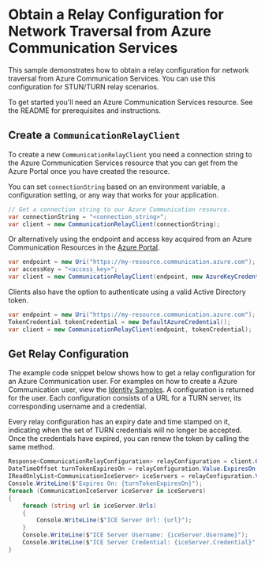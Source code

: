 # Obtain a Relay Configuration for Network Traversal from Azure Communication Services

This sample demonstrates how to obtain a relay configuration for network traversal from Azure Communication Services. You can use this configuration for STUN/TURN relay scenarios.

To get started you'll need an Azure Communication Services resource. See the README for prerequisites and instructions.

## Create a `CommunicationRelayClient`

To create a new `CommunicationRelayClient` you need a connection string to the Azure Communication Services resource that you can get from the Azure Portal once you have created the resource.

You can set `connectionString` based on an environment variable, a configuration setting, or any way that works for your application.

```C# Snippet:CreateCommunicationRelayClient
// Get a connection string to our Azure Communication resource.
var connectionString = "<connection_string>";
var client = new CommunicationRelayClient(connectionString);
```

Or alternatively using the endpoint and access key acquired from an Azure Communication Resources in the [Azure Portal][azure_portal].

```C# Snippet:CreateCommunicationRelayFromAccessKey
var endpoint = new Uri("https://my-resource.communication.azure.com");
var accessKey = "<access_key>";
var client = new CommunicationRelayClient(endpoint, new AzureKeyCredential(accessKey));
```

Clients also have the option to authenticate using a valid Active Directory token.

```C# Snippet:CreateCommunicationRelayFromToken
var endpoint = new Uri("https://my-resource.communication.azure.com");
TokenCredential tokenCredential = new DefaultAzureCredential();
var client = new CommunicationRelayClient(endpoint, tokenCredential);
```

## Get Relay Configuration

The example code snippet below shows how to get a relay configuration for an Azure Communication user. For examples on how to create a Azure Communication user, view the [Identity Samples][identity_samples].
A configuration is returned for the user. Each configuration consists of a URL for a TURN server, its corresponding username and a credential. 

Every relay configuration has an expiry date and time stamped on it, indicating when the set of TURN credentials will no longer be accepted. Once the credentials have expired, you can renew the token by calling the same method.

```C# Snippet:GetRelayConfiguration
Response<CommunicationRelayConfiguration> relayConfiguration = client.GetRelayConfiguration(new GetRelayConfigurationOptions(user));
DateTimeOffset turnTokenExpiresOn = relayConfiguration.Value.ExpiresOn;
IReadOnlyList<CommunicationIceServer> iceServers = relayConfiguration.Value.IceServers;
Console.WriteLine($"Expires On: {turnTokenExpiresOn}");
foreach (CommunicationIceServer iceServer in iceServers)
{
    foreach (string url in iceServer.Urls)
    {
        Console.WriteLine($"ICE Server Url: {url}");
    }
    Console.WriteLine($"ICE Server Username: {iceServer.Username}");
    Console.WriteLine($"ICE Server Credential: {iceServer.Credential}");
}
```

<!-- LINKS -->

[azure_portal]: https://portal.azure.com
[identity_samples]: https://github.com/Azure/azure-sdk-for-net/blob/main/sdk/communication/Azure.Communication.Identity/samples
